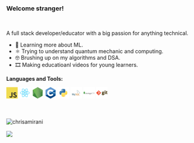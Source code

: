 ### Welcome stranger! 

<br />

A full stack developer/educator with a big passion for anything technical.
- 🤖 Learning more about ML.
- ⚛️ Trying to understand quantum mechanic and computing.
- 🤓 Brushing up on my algorithms and DSA.
- 🎞️ Making educatioanl videos for young learners.

**Languages and Tools:**  

<code><img height="30" src="https://raw.githubusercontent.com/github/explore/80688e429a7d4ef2fca1e82350fe8e3517d3494d/topics/javascript/javascript.png"></code>
<code><img height="30" src="https://raw.githubusercontent.com/github/explore/80688e429a7d4ef2fca1e82350fe8e3517d3494d/topics/react/react.png"></code>
<code><img height="30" src="https://raw.githubusercontent.com/github/explore/80688e429a7d4ef2fca1e82350fe8e3517d3494d/topics/nodejs/nodejs.png"></code>
<code><img height="30" src="https://raw.githubusercontent.com/github/explore/80688e429a7d4ef2fca1e82350fe8e3517d3494d/topics/cpp/cpp.png"></code>
<code><img height="30" src="https://raw.githubusercontent.com/github/explore/80688e429a7d4ef2fca1e82350fe8e3517d3494d/topics/python/python.png"></code>
<code><img height="30" src="https://raw.githubusercontent.com/github/explore/80688e429a7d4ef2fca1e82350fe8e3517d3494d/topics/mysql/mysql.png"></code>
<code><img height="30" src="https://raw.githubusercontent.com/github/explore/80688e429a7d4ef2fca1e82350fe8e3517d3494d/topics/mongodb/mongodb.png"></code>
<code><img height="30" src="https://raw.githubusercontent.com/github/explore/80688e429a7d4ef2fca1e82350fe8e3517d3494d/topics/git/git.png"></code>

<br /><br />
<a><img align="center" src="https://github-readme-stats.vercel.app/api?username=chrisamirani&show_icons=true&theme=gotham" alt="chrisamirani" /></a>

<a><img align="center" src="https://github-readme-stats.vercel.app/api/top-langs/?username=chrisamirani&layout=compact&theme=gotham&exclude_repo=demandoo-web-app&hide=makefile,objective-c,java"/></a>
